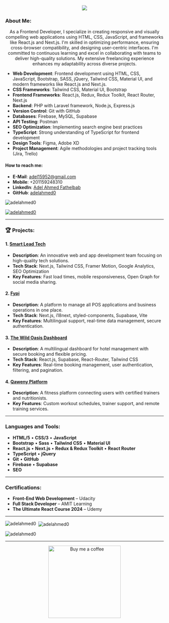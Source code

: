 <h1 align="center">
  <a href="https://git.io/typing-svg">
    <img src="https://readme-typing-svg.herokuapp.com/?lines=I+am+Adel+Ahmed;Frontend+Developer;Nice+to+meet+you+%F0%9F%91%8B&center=true&size=30">
  </a>
</h1>
   
### About Me:
<p align="center">
As a Frontend Developer, I specialize in creating responsive and visually compelling web
applications using HTML, CSS, JavaScript, and frameworks like React.js and Next.js. I'm skilled in
optimizing performance, ensuring cross-browser compatibility, and designing user-centric
interfaces. I'm committed to continuous learning and excel in collaborating with teams to deliver
high-quality solutions. My extensive freelancing experience enhances my adaptability across diverse
projects.
</p>


- **Web Development**: Frontend development using HTML, CSS, JavaScript, Bootstrap, SASS, jQuery, Tailwind CSS, Material UI, and modern frameworks like React.js and Next.js.
- **CSS Frameworks**: Tailwind CSS, Material UI, Bootstrap
- **Frontend Frameworks**: React.js, Redux, Redux Toolkit, React Router, Next.js
- **Backend**: PHP with Laravel framework, Node.js, Express.js
- **Version Control**: Git with GitHub
- **Databases**: Firebase, MySQL, Supabase
- **API Testing**: Postman
- **SEO Optimization**: Implementing search engine best practices
- **TypeScript**: Strong understanding of TypeScript for frontend development
- **Design Tools**: Figma, Adobe XD
- **Project Management**: Agile methodologies and project tracking tools (Jira, Trello)


#### How to reach me:
- **E-Mail**: adel15952@gmail.com
- **Mobile**: +201159248310
- **LinkedIn**: [Adel Ahmed Fathelbab](https://www.linkedin.com/in/adel-ahmed-fathelbab)
- **GitHub**: [adelahmed0](https://github.com/adelahmed0)

<p align="left"> <img src="https://komarev.com/ghpvc/?username=adelahmed0&label=Profile%20views&color=0e75b6&style=flat" alt="adelahmed0" /> </p>

<p align="left"> <a href="https://github.com/ryo-ma/github-profile-trophy"><img src="https://github-profile-trophy.vercel.app/?username=adelahmed0" alt="adelahmed0" /></a> </p>

---

### 🏆 Projects:

#### 1. [Smart Lead Tech](https://smartleadtech.com/)
- **Description**: An innovative web and app development team focusing on high-quality tech solutions.
- **Tech Stack**: Next.js, Tailwind CSS, Framer Motion, Google Analytics, SEO Optimization
- **Key Features**: Fast load times, mobile responsiveness, Open Graph for social media sharing.

#### 2. [Fypi](https://fypi.com/en)
- **Description**: A platform to manage all POS applications and business operations in one place.
- **Tech Stack**: Next.js, i18next, styled-components, Supabase, Vite
- **Key Features**: Multilingual support, real-time data management, secure authentication.

#### 3. [The Wild Oasis Dashboard](https://the-wild-oasis-adel.vercel.app/)
- **Description**: A multilingual dashboard for hotel management with secure booking and flexible pricing.
- **Tech Stack**: React.js, Supabase, React-Router, Tailwind CSS
- **Key Features**: Real-time booking management, user authentication, filtering, and pagination.

#### 4. [Qaweny Platform](https://qawenyservice.com/)
- **Description**: A fitness platform connecting users with certified trainers and nutritionists.
- **Key Features**: Custom workout schedules, trainer support, and remote training services.

---

### **Languages and Tools:**

- **HTML/5** • **CSS/3** • **JavaScript**
- **Bootstrap** • **Sass** • **Tailwind CSS** • **Material UI**
- **React.js** • **Next.js** • **Redux & Redux Toolkit** • **React Router**
- **TypeScript** • **jQuery**
- **Git** • **GitHub**
- **Firebase** • **Supabase**
- **SEO**

---

### **Certifications:**

- **Front-End Web Development** – Udacity
- **Full Stack Developer** – AMIT Learning
- **The Ultimate React Course 2024** – Udemy

---

<p align="center">
  <img align="left" src="https://github-readme-stats.vercel.app/api/top-langs?username=adelahmed0&show_icons=true&locale=en&layout=compact" alt="adelahmed0" />
</p>

<p>&nbsp;<img align="center" src="https://github-readme-stats.vercel.app/api?username=adelahmed0&show_icons=true&locale=en" alt="adelahmed0" /></p>

<p><img align="center" src="https://github-readme-streak-stats.herokuapp.com/?user=adelahmed0&" alt="adelahmed0" /></p>

---

<p align="center">
  <a href="https://www.buymeacoffee.com/adelahmed0" target="_blank">
    <img src="https://www.buymeacoffee.com/assets/img/custom_images/orange_img.png" alt="Buy me a coffee" width="230">
  </a>
</p>
